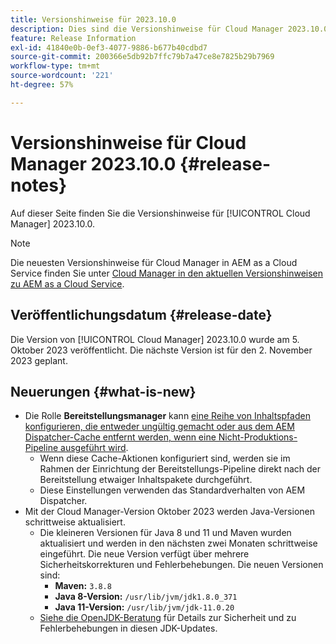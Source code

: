 ```yaml
---
title: Versionshinweise für 2023.10.0
description: Dies sind die Versionshinweise für Cloud Manager 2023.10.0.
feature: Release Information
exl-id: 41840e0b-0ef3-4077-9886-b677b40cdbd7
source-git-commit: 200366e5db92b7ffc79b7a47ce8e7825b29b7969
workflow-type: tm+mt
source-wordcount: '221'
ht-degree: 57%

---
```


# Versionshinweise für Cloud Manager 2023.10.0 {#release-notes}

Auf dieser Seite finden Sie die Versionshinweise für [!UICONTROL Cloud Manager] 2023.10.0.

>[!NOTE]
>
>Die neuesten Versionshinweise für Cloud Manager in AEM as a Cloud Service finden Sie unter [Cloud Manager in den aktuellen Versionshinweisen zu AEM as a Cloud Service](https://experienceleague.adobe.com/docs/experience-manager-cloud-service/content/implementing/using-cloud-manager/release-notes-cloud-manager/release-notes-cm-current.html?lang=de).

## Veröffentlichungsdatum {#release-date}

Die Version von [!UICONTROL Cloud Manager] 2023.10.0 wurde am 5. Oktober 2023 veröffentlicht. Die nächste Version ist für den 2. November 2023 geplant.

## Neuerungen {#what-is-new}

* Die Rolle **Bereitstellungsmanager** kann [ eine Reihe von Inhaltspfaden konfigurieren, die entweder ungültig gemacht oder aus dem AEM Dispatcher-Cache entfernt werden, wenn eine Nicht-Produktions-Pipeline ausgeführt wird](/help/using/non-production-pipelines.md).
   * Wenn diese Cache-Aktionen konfiguriert sind, werden sie im Rahmen der Einrichtung der Bereitstellungs-Pipeline direkt nach der Bereitstellung etwaiger Inhaltspakete durchgeführt.
   * Diese Einstellungen verwenden das Standardverhalten von AEM Dispatcher.
* Mit der Cloud Manager-Version Oktober 2023 werden Java-Versionen schrittweise aktualisiert.
   * Die kleineren Versionen für Java 8 und 11 und Maven wurden aktualisiert und werden in den nächsten zwei Monaten schrittweise eingeführt. Die neue Version verfügt über mehrere Sicherheitskorrekturen und Fehlerbehebungen. Die neuen Versionen sind:
      * **Maven:** `3.8.8`
      * **Java 8-Version:** `/usr/lib/jvm/jdk1.8.0_371`
      * **Java 11-Version:** `/usr/lib/jvm/jdk-11.0.20`
   * [Siehe die OpenJDK-Beratung](https://openjdk.org/groups/vulnerability/advisories/) für Details zur Sicherheit und zu Fehlerbehebungen in diesen JDK-Updates.
